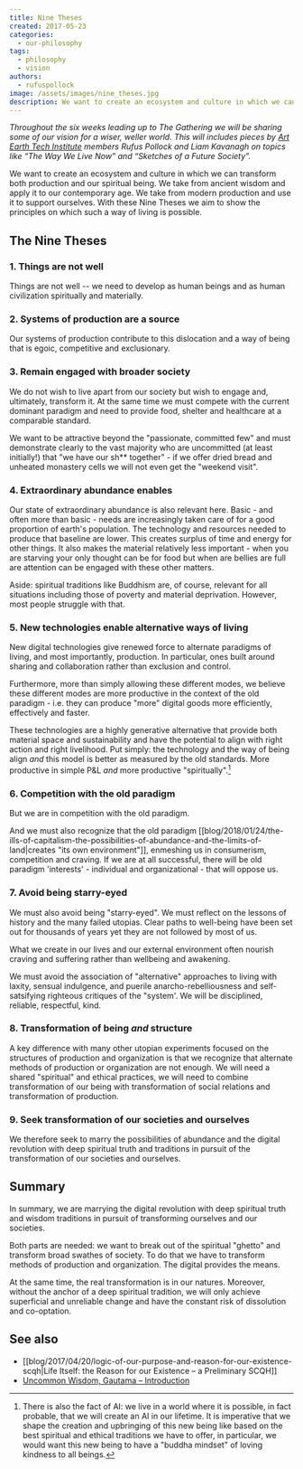 ```yaml
---
title: Nine Theses
created: 2017-05-23
categories:
  - our-philosophy
tags:
  - philosophy
  - vision
authors:
  - rufuspollock
image: /assets/images/nine_theses.jpg
description: We want to create an ecosystem and culture in which we can transform both production and our spiritual being. With these Nine Theses we aim to show the principles on which such a way of living is possible.
---
```

_Throughout the six weeks leading up to The Gathering we will be sharing some of our vision for a wiser, weller world. This will includes pieces by [Art Earth Tech Institute](https://artearthtech.com/institute/) members Rufus Pollock and Liam Kavanagh on topics like “The Way We Live Now” and “Sketches of a Future Society”._

We want to create an ecosystem and culture in which we can transform both production and our spiritual being. We take from ancient wisdom and apply it to our contemporary age. We take from modern production and use it to support ourselves. With these Nine Theses we aim to show the principles on which such a way of living is possible.

## The Nine Theses

### 1. Things are not well

Things are not well -- we need to develop as human beings and as human civilization spiritually and materially.

### 2. Systems of production are a source

Our systems of production contribute to this dislocation and a way of being that is egoic, competitive and exclusionary.

### 3. Remain engaged with broader society
 
We do not wish to live apart from our society but wish to engage and, ultimately, transform it. At the same time we must compete with the current dominant paradigm and need to provide food, shelter and healthcare at a comparable standard.

We want to be attractive beyond the "passionate, committed few" and must demonstrate clearly to the vast majority who are uncommitted (at least initially!) that "we have our sh\*\* together" - if we offer dried bread and unheated monastery cells we will not even get the "weekend visit".

### 4. Extraordinary abundance enables

Our state of extraordinary abundance is also relevant here. Basic - and often more than basic - needs are increasingly taken care of for a good proportion of earth's population. The technology and resources needed to produce that baseline are lower. This creates surplus of time and energy for other things. It also makes the material relatively less important - when you are starving your only thought can be for food but when are bellies are full are attention can be engaged with these other matters.

Aside: spiritual traditions like Buddhism are, of course, relevant for all situations including those of poverty and material deprivation. However, most people struggle with that.

### 5. New technologies enable alternative ways of living

New digital technologies give renewed force to alternate paradigms of living, and most importantly, production. In particular, ones built around sharing and collaboration rather than exclusion and control.

Furthermore, more than simply allowing these different modes, we believe these different modes are more productive in the context of the old paradigm - i.e. they can produce "more" digital goods more efficiently, effectively and faster.

These technologies are a highly generative alternative that provide both material space and sustainability and have the potential to align with right action and right livelihood. Put simply: the technology and the way of being align _and_ this model is better as measured by the old standards. More productive in simple P&L _and_ more productive "spiritually".[^1]

### 6. Competition with the old paradigm

 But we are in competition with the old paradigm.
 
And we must also recognize that the old paradigm [[blog/2018/01/24/the-ills-of-capitalism-the-possibilities-of-abundance-and-the-limits-of-land|creates "its own environment"]], enmeshing us in consumerism, competition and craving. If we are at all successful, there will be old paradigm 'interests' - individual and organizational - that will oppose us.

### 7. Avoid being starry-eyed

We must also avoid being "starry-eyed". We must reflect on the lessons of history and the many failed utopias. Clear paths to well-being have been set out for thousands of years yet they are not followed by most of us.

What we create in our lives and our external environment often nourish craving and suffering rather than wellbeing and awakening. 

We must avoid the association of "alternative" approaches to living with laxity, sensual indulgence, and puerile anarcho-rebelliousness and self-satsifying righteous critiques of the "system'. We will be disciplined, reliable, respectful, kind.


### 8. Transformation of being *and* structure

A key difference with many other utopian experiments focused on the structures of production and organization is that we recognize that alternate methods of production or organization are not enough. We will need a shared "spiritual" and ethical practices, we will need to combine transformation of our being with transformation of social relations and transformation of production.

### 9. Seek transformation of our societies and ourselves

We therefore seek to marry the possibilities of abundance and the digital revolution with deep spiritual truth and traditions in pursuit of the transformation of our societies and ourselves.

## Summary

In summary, we are marrying the digital revolution with deep spiritual truth and wisdom traditions in pursuit of transforming ourselves and our societies.

Both parts are needed: we want to break out of the spiritual "ghetto" and transform broad swathes of society. To do that we have to transform methods of production and organization. The digital provides the means.

At the same time, the real transformation is in our natures. Moreover, without the anchor of a deep spiritual tradition, we will only achieve superficial and unreliable change and have the constant risk of dissolution and co-optation.

[^1]: There is also the fact of AI: we live in a world where it is possible, in fact probable, that we will create an AI in our lifetime. It is imperative that we shape the creation and upbringing of this new being like based on the best spiritual and ethical traditions we have to offer, in particular, we would want this new being to have a "buddha mindset" of loving kindness to all beings.

## See also

- [[blog/2017/04/20/logic-of-our-purpose-and-reason-for-our-existence-scqh|Life Itself: the Reason for our Existence – a Preliminary SCQH]]
- [Uncommon Wisdom, Gautama – Introduction](https://lifeitself.org/2016/10/23/my-introduction-to-gautamas-uncommon-wisdom/)